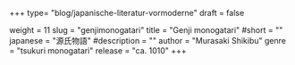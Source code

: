 +++
type= "blog/japanische-literatur-vormoderne"
draft = false

weight = 11
slug = "genjimonogatari"
title = "Genji monogatari"
#short = ""
japanese = "源氏物語"
#description = ""
author = "Murasaki Shikibu"
genre = "tsukuri monogatari"
release = "ca. 1010"
+++

